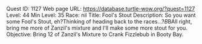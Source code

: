 Quest ID: 1127
Web page URL: https://database.turtle-wow.org/?quest=1127
Level: 44
Min Level: 35
Race: nil
Title: Fool's Stout
Description: So you want some Fool's Stout, eh?Thinking of heading back to the races...?$B$BAll right, bring me more of Zanzil's mixture and I'll make some more stout for you.
Objective: Bring 12 of Zanzil's Mixture to Crank Fizzlebub in Booty Bay.
